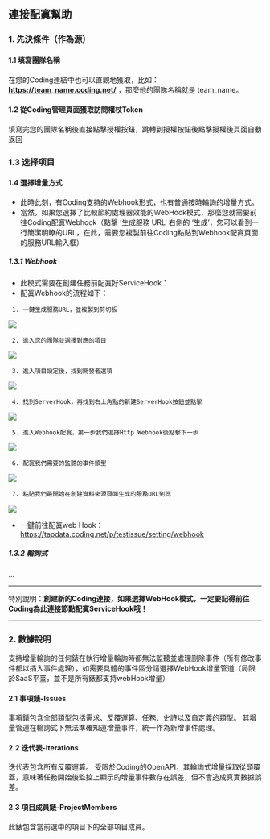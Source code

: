 ## **連接配寘幫助**

### **1. 先決條件（作為源）**

#### **1.1 填寫團隊名稱**

在您的Coding連結中也可以直觀地獲取，比如：**https://team_name.coding.net/** ，那麼他的團隊名稱就是 team_name。

#### **1.2 從Coding管理頁面獲取訪問權杖Token**

填寫完您的團隊名稱後直接點擊授權按鈕，跳轉到授權按鈕後點擊授權後頁面自動返回

### **1.3 选择项目**

#### **1.4 選擇增量方式**

- 此時此刻，有Coding支持的Webhook形式，也有普通按時輪詢的增量方式。
- 當然，如果您選擇了比較節約處理器效能的WebHook模式，那麼您就需要前往Coding配寘Webhook（點擊 ’生成服務 URL‘ 右側的 ‘生成’，您可以看到一行簡潔明瞭的URL，在此，需要您複製前往Coding粘貼到Webhook配寘頁面的服務URL輸入框）

##### **1.3.1 Webhook**

- 此模式需要在創建任務前配寘好ServiceHook：
- 配寘Webhook的流程如下：

```
 1. 一鍵生成服務URL，並複製到剪切板
```
![](https://tapdata-bucket-01.oss-cn-beijing.aliyuncs.com/doc/coding/generate.PNG)

```
 2. 進入您的團隊並選擇對應的項目 
```
![](https://tapdata-bucket-01.oss-cn-beijing.aliyuncs.com/doc/coding/init.PNG)

```
 3. 進入項目設定後，找到開發者選項 
```
![](https://tapdata-bucket-01.oss-cn-beijing.aliyuncs.com/doc/coding/developer.PNG)

```
 4. 找到ServerHook，再找到右上角點的新建ServerHook按鈕並點擊 
```
![](https://tapdata-bucket-01.oss-cn-beijing.aliyuncs.com/doc/coding/init-webhook.PNG)

```
 5. 進入Webhook配寘，第一步我們選擇Http Webhook後點擊下一步 
```
![](https://tapdata-bucket-01.oss-cn-beijing.aliyuncs.com/doc/coding/webhook.PNG)

```
 6. 配寘我們需要的監聽的事件類型 
```
![](https://tapdata-bucket-01.oss-cn-beijing.aliyuncs.com/doc/coding/monitor.PNG)

```
 7. 粘貼我們最開始在創建資料來源頁面生成的服務URL到此
```
![](https://tapdata-bucket-01.oss-cn-beijing.aliyuncs.com/doc/coding/url.PNG)

- 一鍵前往配寘web Hook： https://tapdata.coding.net/p/testissue/setting/webhook

##### **1.3.2 輪詢式**

...

---

特別說明：**創建新的Coding連接，如果選擇WebHook模式，一定要記得前往Coding為此連接節點配寘ServiceHook哦！**

---

### **2. 數據說明**

支持增量輪詢的任何錶在執行增量輪詢時都無法監聽並處理删除事件（所有修改事件都以插入事件處理），如需要具體的事件區分請選擇WebHook增量管道（局限於SaaS平臺，並不是所有錶都支持webHook增量） 

#### **2.1 事項錶-Issues**

事項錶包含全部類型包括需求、反覆運算、任務、史詩以及自定義的類型。
其增量管道在輪詢式下無法準確知道增量事件，統一作為新增事件處理。

#### **2.2 迭代表-Iterations**

迭代表包含所有反覆運算。
受限於Coding的OpenAPI，其輪詢式增量採取從頭覆蓋，意味著任務開始後監控上顯示的增量事件數存在誤差，但不會造成真實數據誤差。

#### **2.3 項目成員錶-ProjectMembers**

此錶包含當前選中的項目下的全部項目成員。